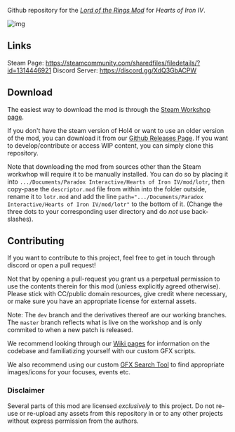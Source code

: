 Github repository for the [*Lord of the Rings Mod*](https://steamcommunity.com/sharedfiles/filedetails/?id=1314446921) for *Hearts of Iron IV*.

![img](https://steamuserimages-a.akamaihd.net/ugc/2014835196556028806/C9F439399E0C57D2F15CBF9E0196E657EB6D2DEC/?imw=637&imh=358&ima=fit&impolicy=Letterbox&imcolor=%23000000&letterbox=true)

## Links

Steam Page: https://steamcommunity.com/sharedfiles/filedetails/?id=1314446921
Discord Server: https://discord.gg/XdQ3GbACPW

## Download

The easiest way to download the mod is through the [Steam Workshop page](https://steamcommunity.com/sharedfiles/filedetails/?id=1314446921).

If you don't have the steam version of HoI4 or want to use an older version of the mod, you can download it from our [Github Releases Page](https://github.com/HoI4-LOTRMod-Team/HoI4-LotrMod/releases). If you want to develop/contribute or access WIP content, you can simply clone this repository.

Note that downloading the mod from sources other than the Steam workwhop will require it to be manually installed. You can do so by placing it into `.../Documents/Paradox Interactive/Hearts of Iron IV/mod/lotr`, then copy-pase the `descriptor.mod` file from within into the folder outside, rename it to `lotr.mod` and add the line `path=".../Documents/Paradox Interactive/Hearts of Iron IV/mod/lotr"` to the bottom of it. (Change the three dots to your corresponding user directory and do *not* use back-slashes).

## Contributing

If you want to contribute to this project, feel free to get in touch through discord or open a pull request!

Not that by opening a pull-request you grant us a perpetual permission to use the contents therein for this mod (unless explicitly agreed otherwise). Please stick with CC/public domain resources, give credit where necessary, or make sure you have an appropriate license for external assets.

Note: The `dev` branch and the derivatives thereof are our working branches. The `master` branch reflects what is live on the workshop and is only commited to when a new patch is released.

We recommend looking through our [Wiki pages](https://github.com/HoI4-LOTRMod-Team/HoI4-LotrMod/wiki) for information on the codebase and familiatizing yourself with our custom GFX scripts.

We also recommend using our custom [GFX Search Tool](https://hoi4-lotrmod-team.github.io/HoI4-LotrMod) to find appropriate images/icons for your focuses, events etc.

### Disclaimer

Several parts of this mod are licensed *exclusively* to this project. Do not re-use or re-upload any assets from this repository in or to any other projects without express permission from the authors.
